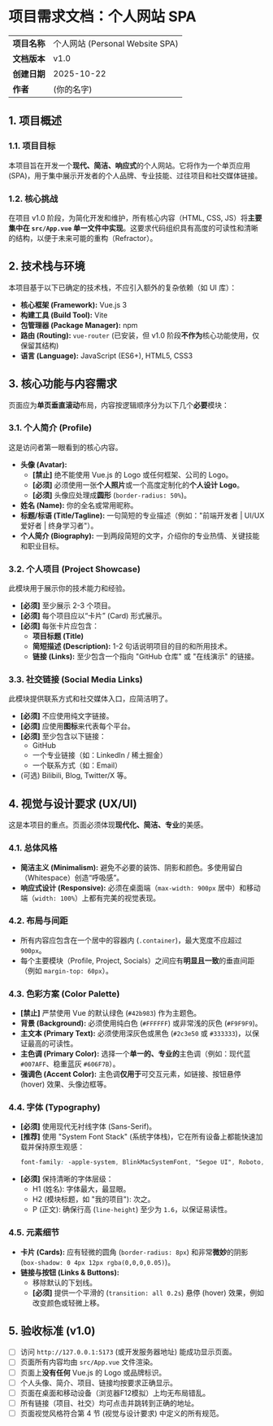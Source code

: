 # 项目需求文档：个人网站 SPA

| | |
| :--- | :--- |
| **项目名称** | 个人网站 (Personal Website SPA) |
| **文档版本** | v1.0 |
| **创建日期** | 2025-10-22 |
| **作者** | (你的名字) |

## 1. 项目概述

### 1.1. 项目目标

本项目旨在开发一个**现代、简洁、响应式**的个人网站。它将作为一个单页应用 (SPA)，用于集中展示开发者的个人品牌、专业技能、过往项目和社交媒体链接。

### 1.2. 核心挑战

在项目 v1.0 阶段，为简化开发和维护，所有核心内容（HTML, CSS, JS）将**主要集中在 `src/App.vue` 单一文件中实现**。这要求代码组织具有高度的可读性和清晰的结构，以便于未来可能的重构（Refractor）。

## 2. 技术栈与环境

本项目基于以下已确定的技术栈，不应引入额外的复杂依赖（如 UI 库）：

* **核心框架 (Framework):** Vue.js 3
* **构建工具 (Build Tool):** Vite
* **包管理器 (Package Manager):** npm
* **路由 (Routing):** `vue-router` (已安装，但 v1.0 阶段**不作为**核心功能使用，仅保留其结构)
* **语言 (Language):** JavaScript (ES6+), HTML5, CSS3

## 3. 核心功能与内容需求

页面应为**单页垂直滚动**布局，内容按逻辑顺序分为以下几个**必要**模块：

### 3.1. 个人简介 (Profile)

这是访问者第一眼看到的核心内容。

* **头像 (Avatar):**
    * **[禁止]** 绝不能使用 Vue.js 的 Logo 或任何框架、公司的 Logo。
    * **[必须]** 必须使用一张**个人照片**或一个高度定制化的**个人设计 Logo**。
    * **[必须]** 头像应处理成**圆形** (`border-radius: 50%`)。
* **姓名 (Name):** 你的全名或常用昵称。
* **标题/标语 (Title/Tagline):** 一句简短的专业描述（例如："前端开发者 | UI/UX 爱好者 | 终身学习者"）。
* **个人简介 (Biography):** 一到两段简短的文字，介绍你的专业热情、关键技能和职业目标。

### 3.2. 个人项目 (Project Showcase)

此模块用于展示你的技术能力和经验。

* **[必须]** 至少展示 2-3 个项目。
* **[必须]** 每个项目应以“卡片” (Card) 形式展示。
* **[必须]** 每张卡片应包含：
    * **项目标题 (Title)**
    * **简短描述 (Description):** 1-2 句话说明项目的目的和所用技术。
    * **链接 (Links):** 至少包含一个指向 "GitHub 仓库" 或 "在线演示" 的链接。

### 3.3. 社交链接 (Social Media Links)

此模块提供联系方式和社交媒体入口，应简洁明了。

* **[必须]** 不应使用纯文字链接。
* **[必须]** 应使用**图标**来代表每个平台。
* **[必须]** 至少包含以下链接：
    * GitHub
    * 一个专业链接（如：LinkedIn / 稀土掘金）
    * 一个联系方式（如：Email）
* (可选) Bilibili, Blog, Twitter/X 等。

## 4. 视觉与设计要求 (UX/UI)

这是本项目的重点。页面必须体现**现代化、简洁、专业**的美感。

### 4.1. 总体风格

* **简洁主义 (Minimalism):** 避免不必要的装饰、阴影和颜色。多使用留白（Whitespace）创造“呼吸感”。
* **响应式设计 (Responsive):** 必须在桌面端（`max-width: 900px` 居中）和移动端（`width: 100%`）上都有完美的视觉表现。

### 4.2. 布局与间距

* 所有内容应包含在一个居中的容器内 (`.container`)，最大宽度不应超过 `900px`。
* 每个主要模块（Profile, Project, Socials）之间应有**明显且一致**的垂直间距（例如 `margin-top: 60px`）。

### 4.3. 色彩方案 (Color Palette)

* **[禁止]** 严禁使用 Vue 的默认绿色 (`#42b983`) 作为主题色。
* **背景 (Background):** 必须使用纯白色 (`#FFFFFF`) 或非常浅的灰色 (`#F9F9F9`)。
* **主文本 (Primary Text):** 必须使用深灰色或黑色 (`#2c3e50` 或 `#333333`)，以保证最高的可读性。
* **主色调 (Primary Color):** 选择一个**单一的、专业的**主色调（例如：现代蓝 `#007AFF`、稳重蓝灰 `#606F7B`）。
* **强调色 (Accent Color):** 主色调**仅用于**可交互元素，如链接、按钮悬停 (hover) 效果、头像边框等。

### 4.4. 字体 (Typography)

* **[必须]** 使用现代无衬线字体 (Sans-Serif)。
* **[推荐]** 使用 "System Font Stack" (系统字体栈)，它在所有设备上都能快速加载并保持原生观感：
    ```css
    font-family: -apple-system, BlinkMacSystemFont, "Segoe UI", Roboto, "Helvetica Neue", Arial, sans-serif;
    ```
* **[必须]** 保持清晰的字体层级：
    * H1 (姓名): 字体最大，最显眼。
    * H2 (模块标题，如 "我的项目"): 次之。
    * P (正文): 确保行高 (`line-height`) 至少为 `1.6`，以保证易读性。

### 4.5. 元素细节

* **卡片 (Cards):** 应有轻微的圆角 (`border-radius: 8px`) 和非常**微妙**的阴影 (`box-shadow: 0 4px 12px rgba(0,0,0,0.05)`)。
* **链接与按钮 (Links & Buttons):**
    * 移除默认的下划线。
    * **[必须]** 提供一个平滑的 (`transition: all 0.2s`) 悬停 (hover) 效果，例如改变颜色或轻微上移。

## 5. 验收标准 (v1.0)

* [ ] 访问 `http://127.0.0.1:5173` (或开发服务器地址) 能成功显示页面。
* [ ] 页面所有内容均由 `src/App.vue` 文件渲染。
* [ ] 页面上**没有任何** Vue.js 的 Logo 或品牌标识。
* [ ] 个人头像、简介、项目、链接均按要求正确显示。
* [ ] 页面在桌面和移动设备（浏览器F12模拟）上均无布局错乱。
* [ ] 所有链接（项目、社交）均可点击并跳转到正确的地址。
* [ ] 页面视觉风格符合第 4 节 (视觉与设计要求) 中定义的所有规范。